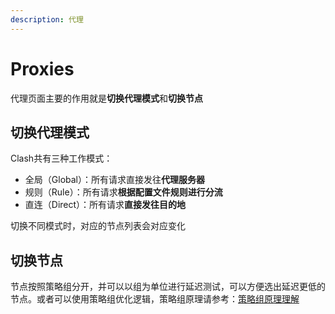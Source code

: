 ```yaml
---
description: 代理
---
```


# Proxies

代理页面主要的作用就是**切换代理模式**和**切换节点**

## 切换代理模式 <a id="&#x5207;&#x6362;&#x4EE3;&#x7406;&#x6A21;&#x5F0F;"></a>

Clash共有三种工作模式：

* 全局（Global）：所有请求直接发往**代理服务器**
* 规则（Rule）：所有请求**根据配置文件规则进行分流**
* 直连（Direct）：所有请求**直接发往目的地**

切换不同模式时，对应的节点列表会对应变化

## 切换节点 <a id="&#x5207;&#x6362;&#x8282;&#x70B9;"></a>

节点按照策略组分开，并可以以组为单位进行延迟测试，可以方便选出延迟更低的节点。或者可以使用策略组优化逻辑，策略组原理请参考：[策略组原理理解](https://github.com/Fndroid/jsbox_script/wiki/%E5%85%B3%E4%BA%8E%E7%AD%96%E7%95%A5%E7%BB%84%E7%9A%84%E7%90%86%E8%A7%A3)

